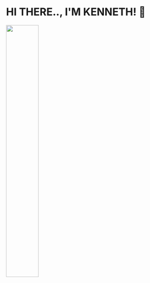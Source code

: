 # HI THERE.., I'M KENNETH! 👋
<img align="left" width="42%" src="https://github-readme-stats.vercel.app/api/top-langs/?username=keneeeyt&layout=compact" />
